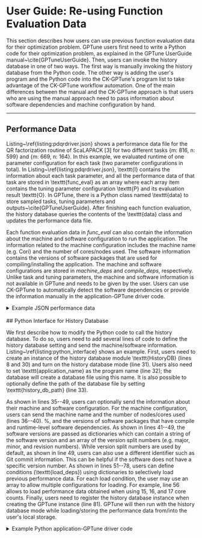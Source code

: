 # User Guide: Re-using Function Evaluation Data

This section describes how users can use previous function evaluation data for their optimization problem.
GPTune users first need to write a Python code for their optimization problem, as explained in the GPTune UserGuide manual~\cite{GPTuneUserGuide}.
Then, users can invoke the history database in one of two ways.
The first way is manually invoking the history database from the Python code.
The other way is adding the user's program and the Python code into the CK-GPTune's program list to take advantage of the CK-GPTune workflow automation.
One of the main differences between the manual and the CK-GPTune approach is that users who are using the manual approach need to pass information about software dependencies and machine configuration by hand.

---
## Performance Data

Listing~\ref{listing:pdqrdriver.json} shows a performance data file for the QR factorization routine of ScaLAPACK [3] for two different tasks \{m: 816, n: 599\} and \{m: 669, n: 164\}.
In this example, we evaluated runtime of one parameter configuration for each task (two parameter configurations in total).
In Listing~\ref{listing:pdqrdriver.json}, \texttt{I} contains the information about each task parameter, and all the performance data of that task are stored in \texttt{func\_eval} as an array where each array item contains the tuning parameter configuration \texttt{P} and its evaluation result \texttt{O}.
In GPTune, there is a Python class named \texttt{data} to store sampled tasks, tuning parameters and outputs~\cite{GPTuneUserGuide}.
After finishing each function evaluation, the history database queries the contents of the \texttt{data} class and updates the performance data file.

Each function evaluation data in *func\_eval* can also contain the information about the machine and software configuration to run the application.
The information related to the machine configuration includes the machine name (e.g. Cori) and the number of cores/nodes used.
The software information contains the versions of software packages that are used for compiling/installing the application.
The machine and software configurations are stored in *machine\_deps* and *compile\_deps*, respectively.
Unlike task and tuning parameters, the machine and software information is not available in GPTune and needs to be given by the user.
Users can use CK-GPTune to automatically detect the software dependencies or provide the information manually in the application-GPTune driver code.

<details>
<summary>Example JSON performance data</summary>
<div markdown="1">
```Json
{
  "name": "pdqrdriver",
  "perf_data": [
    {
      "I": {
        "m": 816,
        "n": 599
      },
      "func_eval": [
        {
          "P": {
            "mb": 6,
            "nb": 16,
            "nproc": 3,
            "p": 2
          },
          "machine_deps": {
            "machine": "intel72",
            "nodes": 1,
            "cores": 1
          },
          "compile_deps": {
            "openmpi": {
              "version": "40",
              "version_split": [
                40
              ]
            },
            "scalapack": {
              "version": "2.1.0",
              "version_split": [
                2,
                1,
                0
              ]
            }
          },
          "O": {
            "r": 0.132027
          }
        }
      ]
    },
    {
      "I": {
        "m": 669,
        "n": 164
      },
      "func_eval": [
        {
          "P": {
            "mb": 2,
            "nb": 5,
            "nproc": 2,
            "p": 1
          },
          "machine_deps": {
            "machine": "intel72",
            "nodes": 1,
            "cores": 1
          },
          "compile_deps": {
            "openmpi": {
              "version": "40",
              "version_split": [
                40
              ]
            },
            "scalapack": {
              "version": "2.1.0",
              "version_split": [
                2,
                1,
                0
              ]
            }
          },
          "O": {
            "r": 0.0154
          }
        }
      ]
    }
  ]
}
```
</div>
</details>

<br>
## Python Interface for History Database

We first describe how to modify the Python code to call the history database.
To do so, users need to add several lines of code to define the history database setting and send the machine/software information.
Listing~\ref{listing:python_interface} shows an example.
First, users need to create an instance of the history database module \texttt{HistoryDB} (lines 8 and 30) and turn on the history database mode (line 31).
Users also need to set \texttt{application\_name} as the program name (line 32); the database will create a database file using this name.
It is also possible to optionally define the path of the database file by setting \texttt{history\_db\_path} (line 33).

As shown in lines 35--49, users can optionally send the information about their machine and software configuration.
For the machine configuration, users can send the machine name and the number of nodes/cores used (lines 36--40).
%, and the versions of software packages that have compile and runtime-level software dependencies.
As shown in lines 41--49, the software versions are passed as dictionaries which can contain a string of the software version and an array of the version split numbers (e.g. major, minor, and revision numbers).
While version split numbers are used by default, as shown in line 49, users can also use a different identifier such as Git commit information.
This can be helpful if the software does not have a specific version number.
As shown in lines 51--78, users can define conditions (\texttt{load\_deps}) using dictionaries to selectively load previous performance data.
For each load condition, the user may use an array to allow multiple configurations for loading.
For example, line 56 allows to load performance data obtained when using 15, 16, and 17 core counts.
Finally, users need to register the history database instance when creating the GPTune instance (line 81).
GPTune will then run with the history database mode while loading/storing the performance data from/into the user's local storage.

<details>
<summary>Example Python application-GPTune driver code</summary>
<div markdown="1">
```Python
from autotune.search import *
from autotune.space import *
from autotune.problem import *
from gptune import GPTune
from data import Data
from options import Options
from computer import Computer
from historydb import HistoryDB

task_space = Space([Categorical(['a','b','c'], name="pb")])
input_space = Space([Integer(0, 10, name="x")])
output_space = Space([Real(0.0, inf, name="time")])

def objective(point):
    from math import exp
    return exp(point['x'])

cst1 = "x >= .5"
def cst2(point):
    return (point['x'] < 1.5)
    
constraints = {'cst1': cst1, 'cst2': cst2}

problem = TuningProblem(task_space, input_space, output_space, objective, constraints, None) # no analytical model

computer = Computer(nodes=1, cores=16)
option = Options()

# setting to use the history database
history_db = HistoryDB()
history_db.history_db = 1 # turn on the history database mode
history_db.application_name = 'scalapack-pdqrdriver' # database file name
history_db.history_db_path = './' # default location is $PWD

# optional information to store into the history database
history_db.machine_deps = {
    "machine":"cori",
    "nodes":1,
    "cores":16
}
history_db.compile_deps = {
    "openmpi":{
        "version":"4.0.0",
        "version_split":[4,0,0],
    },
    "scalapack":{
        "git":"bc6cad585362aa58e05186bb85d4b619080c45a9"
    },
}
        
# conditions for loading previous performance data
history_db.load_deps = {
    "machine_deps": {
        "machine":['cori'], # load only if the data's machine name is cori
        "nodes":[1], # load only if the data's node count is 1
        "cores":[15,16,17] # load if the data's core count is 15, 16, or 17.
    },
    "compile_deps": {
        "mpi":[
            {
                "name":"openmpi",
                "version_from":[4,0,0],
                "version_to":[5,0,0]
            },
            {
                "name":"intelmpi"
            }
        ],
        "scalapack":[
            {
                "name":"scalapack",
                "git":"bc6cad585362aa58e05186bb85d4b619080c45a9"
            }
        ]
    }
}

# add the history db module into the GPTune module
gt = GPTune(problem, computer=computer, data=data, options=options, history_db=history_db)

ntask = 2
nruns = 20
giventask = [[1],[2]]

(data, model, stats) = gt.MLA(NS=nruns, Igiven=giventask, NI=ntask, NS1=max(nruns/2, 1))

```
</div>
</details>

<br>

## Leverage Workflow Automation with CK-GPTune

In CK-GPTune, programs are managed as components of the CK's \texttt{program} module~\cite{Fursin:CKProgram} that provides a unified way for program compilation and workflows (and automatic detection of software dependencies) using a CLI and meta description files.
For these programs, CK-GPTune can automatically run GPTune with the history database.
Users therefore need to add their program and the Python interface code that calls GPTune into the CK-GPTune's program list to take advantage of CK-GPTune.

Users can create an entry of a new program using the following command.

```Bash
$ ck add ck-gptune:program:my_test_program
```

The command then prints the available templates as shown in the below, and users can select one of these template and extend it for their applications.

```Bash
0) C program "Hello world" (--template=template-hello-world-c)
1) C program "Hello world" with compile and run scripts (--template=template-hello-world-c-compile-run-via-scripts)
2) C program "Hello world" with jpeg dataset (--template=template-hello-world-c-jpeg-dataset)
3) C program "Hello world" with output validation (--template=template-hello-world-c-output-validation)
4) C program "Hello world" with xOpenME interface and pre/post processing (--template=template-hello-world-c-openme)
5) C++ program "Hello world" (--template=template-hello-world-cxx)
6) Fortran program "Hello world" (--template=template-hello-world-fortran)
7) Java program "Hello world" (--template=template-hello-world-java)
8) Python program "Hello world" (--template=template-hello-world-python)
9) bench-julia-sin (--template=bench-julia-sin)
10) cbench-automotive-susan (--template=cbench-automotive-susan)
11) milepost-codelet-mibench-automotive-susan-s-src-susan-codelet-1-1 (--template=milepost-codelet-mibench-automotive-susan-s-src-susan-codelet-1-1)
12) polybench-cpu-2mm (--template=polybench-cpu-2mm)
13) polybench-cuda-gemm (--template=polybench-cuda-gemm)
14) Empty entry

Select template for the new entry (or press Enter for 0):
```

The command will create a directory for the program at \texttt{\$}\path{HOME/CK/ck-gptune/program/my_test_program}.
Instead of using these templates, users can also copy content from an existing program and modify/extend the content for their program.

```Bash
$ ck copy ck-gptune:program:scalapack-pdqrdriver ck-gptune:program:my_test_program
```

After creating the entry, users may add source codes, run/compile scripts, and datasets into the program's directory.
Then, users need to define their actions (e.g.\ how to compile and run, what are the required software packages, etc.) in the meta description file (\texttt{\$}\path{HOME/CK/ck-gptune/program/my_test_program/.cm/meta.json}).

Listing~\ref{listing:meta_description_example} shows an example meta description file.
In lines 4--22, the meta description file describes how to compile the program and its compile-level dependencies.
The software packages needed by the program are automatically detected based on their tags during program compilation.
CK internally uses the CK \texttt{soft} module~\cite{Fursin:CKSoft} which is able to detect many software packages.
However, if CK does not support detecting a certain software package, the user has to add a new detection plugin by following the CK manuals~\cite{CK:UserGuide:Automating,CK:Manual}.
CK-GPTune automatically stores the detected software versions into the history database.
As shown in lines 23--30, the user can also define runtime-level dependencies.
Lines 53--66, on the other hand, define how to run their program for autotuning.
The user probably just needs to set *run\_cmd\_main* as a runnable command; the command should run the Python interface code which calls GPTune for for the user's optimization probelm (there is no need to manually invoke the history database).
Also, as shown in lines 31--52, the user can define some rules using JSON format to selectively load previous performance data.

After completing the meta description file, the user can run the program with the history database using CK-GPTune commands, as shown in the examples in Section~\ref{sec:ck-gptune:gptune_examples}.
First, the user needs to compile and install the program using the following command.
```Bash
$ ck compile program:my_test_program
```
The command detects software dependencies defined in the meta description file and stores the detected software information in the program's working directory.
CK-GPTune will send the detected software versions to the history database and stores the information into the performance data file.
After installing the program, the following command runs GPTune with history database.
```Bash
$ ck crowdtune gptune --bench=my_test_program
```
The line executes the command described in the meta description file and automatically invokes the history database.
GPTune loads existing performance data from the performance data file according to the load rules in the meta description file.
The machine related information (machine name, number of cores/nodes) can be passed as arguments, as follows.
```Bash
$ ck crowdtune gptune --bench=my_test_program --machine=cori --nodes=1 --cores=16
```
In addition to the purpose of passing machine information to CK-GPTune, the user may require additional arguments to pass to user programs or scripts.
Arguments of the above command line are treated as environment variables.
Hence, to receive arguments through the command line, the user needs to modify the user program to get the argument values through environment variables.

<details>
<summary>Example meta description file</summary>
<div markdown="1">
```Json
{
  "backup_data_uid": "8bf9aa0ad04427bb",
  "build_compiler_vars": {},
  "use_compile_script": "yes"
  "compile_cmds": {
    "default": {
      "cmd": "bash ../install_scalapack$#script_ext#$"
    }
  },
  "compile_deps": {
    "openmpi": {
      "local": "yes",
      "name": "OpenMPI library",
      "tags": "lib,mpi,openmpi",
      "version_from": [4,0,1]
    },
    "scalapack": {
      "local": "yes",
      "name": "SCALAPACK",
      "tags": "lib,scalapack"
    }
  },
  "run_deps": {
    "lib-gptune": {
      "local": "yes",
      "name": "GPTune library",
      "tags": "lib,gptune",
      "version_from": [1,0,0]
    }
  },
  "load_deps": {
    "machine_deps": {
        "machine":['cori'],
        "nodes":[1],
        "cores":[15,16,17]
    },
    "compile_deps": {
        "mpi":[
            {
                "name":"openmpi",
                "version_from":[4,0,0],
                "version_to":[5,0,0]
            }
        ],
        "scalapack":[
            {
                "name":"scalapack",
                "version_to":[2,1,0]
            }
        ]
    }
  },
  "run_cmds": {
    "default": {
      "ignore_return_code": "no",
      "run_time": {
        "run_cmd_main": "$MPIRUN -n 1 $<<CK_ENV_COMPILER_PYTHON_FILE>>$ ..$#dir_sep#$run_autotuner.py",
        "run_cmd_out1": "stdout.log",
        "run_cmd_out2": "stderr.log",
        "run_output_files": [
          "stdout.log",
          "stderr.log"
        ]
      }
    }
  },
  "process_in_tmp": "yes"
}
```
</div>
</details>

<br><br>
